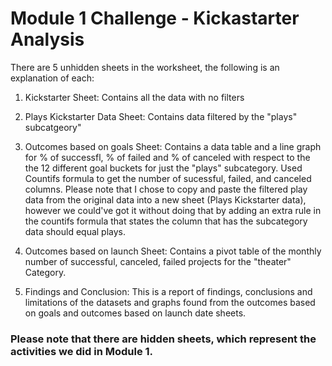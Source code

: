 # Module 1 Challenge -  Kickastarter Analysis
There are 5 unhidden sheets in the worksheet, the following is an explanation of each:

1. Kickstarter Sheet: Contains all the data with no filters

2. Plays Kickstarter Data Sheet: Contains data filtered by the "plays" subcatgeory" 
3. Outcomes based on goals Sheet: Contains a data table and a line graph for % of successfl, % of failed and % of canceled with respect to the the 12 different goal buckets for just the "plays" subcategory. Used Countifs formula to get the number of sucessful, failed, and canceled columns.  Please note that I chose to copy and paste the filtered play data from the original data into a new sheet (Plays Kickstarter data), however we could've got it without doing that by adding an extra rule in the countifs formula that states the column that has the subcategory data should equal plays.

4. Outcomes based on launch Sheet: Contains a pivot table of the monthly number of successful, canceled, failed projects for the "theater" Category.

5. Findings and Conclusion: This is a report of findings, conclusions and limitations of the datasets and graphs found from the outcomes based on goals and outcomes based on launch date sheets.

### Please note that there are hidden sheets, which represent the activities we did in Module 1.
